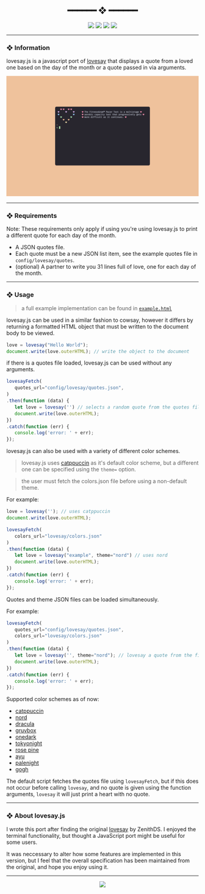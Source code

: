 <h2 align="center"> ━━━━━━  ❖  ━━━━━━ </h2>

<!-- BADGES -->
<div align="center">
   <p></p>
   
   <img src="https://img.shields.io/github/stars/Cutwell/lovesay.js?color=F8BD96&labelColor=302D41&style=for-the-badge">   

   <img src="https://img.shields.io/github/forks/Cutwell/lovesay.js?color=DDB6F2&labelColor=302D41&style=for-the-badge">   

   <img src="https://img.shields.io/github/repo-size/Cutwell/lovesay.js?color=ABE9B3&labelColor=302D41&style=for-the-badge">
   
   <img src="https://badges.pufler.dev/visits/Cutwell/lovesay.js?style=for-the-badge&color=96CDFB&logoColor=white&labelColor=302D41"/>
   <br>
</div>

<p/>

---

### ❖ Information 

  lovesay.js is a javascript port of [lovesay](https://github.com/ZenithDS/lovesay) that displays a quote from a loved one based on the day of the month or a quote passed in via arguments. 

  <img src="assets/lovesay.gif" alt="lovesay.js gif">

---

### ❖ Requirements

Note: These requirements only apply if using you're using lovesay.js to print a different quote for each day of the month.  

- A JSON quotes file.
- Each quote must be a new JSON list item, see the example quotes file in `config/lovesay/quotes`.
- (optional) A partner to write you 31 lines full of love, one for each day of the month.

---

### ❖ Usage 

> a full example implementation can be found in [`example.html`](https://cutwell.github.io/lovesay.js/example)

lovesay.js can be used in a similar fashion to cowsay, however it differs by returning a formatted HTML object that must be written to the document body to be viewed.

```javascript
love = lovesay("Hello World");
document.write(love.outerHTML); // write the object to the document
```

if there is a quotes file loaded, lovesay.js can be used without any arguments.

```javascript
lovesayFetch(
   quotes_url="config/lovesay/quotes.json", 
)
.then(function (data) {
   let love = lovesay('') // selects a random quote from the quotes file
   document.write(love.outerHTML);
})
.catch(function (err) {
   console.log('error: ' + err);
});
```

lovesay.js can also be used with a variety of different color schemes.

> lovesay.js uses [catppuccin](https://github.com/catppuccin) as it's default color scheme, but a different one can be specified using the `theme=` option. 

> the user must fetch the colors.json file before using a non-default theme.

For example:
```javascript
love = lovesay(''); // uses catppuccin
document.write(love.outerHTML);
```
  
```javascript
lovesayFetch(
   colors_url="lovesay/colors.json"
)
.then(function (data) {
   let love = lovesay("example", theme="nord") // uses nord 
   document.write(love.outerHTML);
})
.catch(function (err) {
   console.log('error: ' + err);
});
```

Quotes and theme JSON files can be loaded simultaneously.

For example:
```javascript
lovesayFetch(
   quotes_url="config/lovesay/quotes.json", 
   colors_url="lovesay/colors.json"
)
.then(function (data) {
   let love = lovesay('', theme="nord"); // lovesay a quote from the file, using a non-default theme
   document.write(love.outerHTML);
})
.catch(function (err) {
   console.log('error: ' + err);
});
```

Supported color schemes as of now: 
- [catppuccin](https://github.com/catppuccin)
- [nord](https://github.com/arcticicestudio/nord)
- [dracula](https://github.com/dracula/dracula-theme)
- [gruvbox](https://github.com/morhetz/gruvbox)
- [onedark](https://github.com/joshdick/onedark.vim)
- [tokyonight](https://github.com/folke/tokyonight.nvim)
- [rose pine](https://rosepinetheme.com/)
- [ayu](https://github.com/ayu-theme)
- [palenight](https://github.com/drewtempelmeyer/palenight.vim)
- [gogh](https://github.com/Mayccoll/Gogh)

The default script fetches the quotes file using `lovesayFetch`, but if this does not occur before calling `lovesay`, and no quote is given using the function arguments, `lovesay` it will just print a heart with no quote.

---

### ❖ About lovesay.js

I wrote this port after finding the original [lovesay](https://github.com/ZenithDS/lovesay) by ZenithDS. I enjoyed the terminal functionality, but thought a JavaScript port might be useful for some users.

It was neccessary to alter how some features are implemented in this version, but I feel that the overall specification has been maintained from the original, and hope you enjoy using it.

---

<div align="center">

   <img src="https://img.shields.io/static/v1.svg?label=License&message=MIT&color=F5E0DC&labelColor=302D41&style=for-the-badge">

</div>
